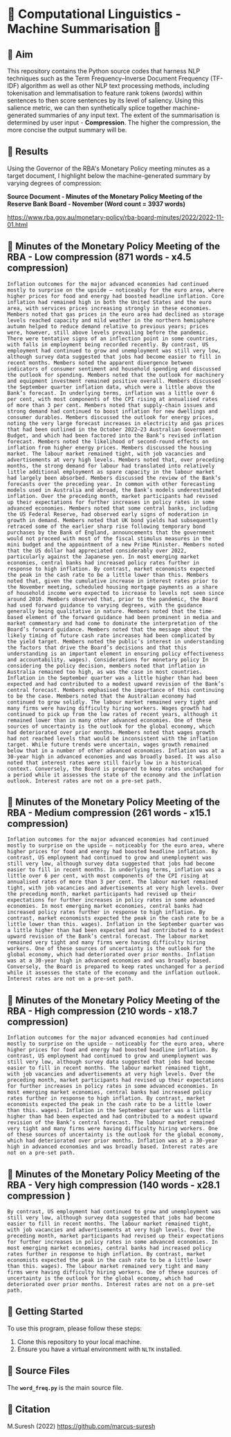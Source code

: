 # 📰 Computational Linguistics - Machine Summarisation 👥

## 🎯 Aim
This repository contains the Python source codes that harness NLP techniques such as the Term Frequency–Inverse Document Frequency (TF-IDF) algorithm as well as other NLP text processing methods, including tokenisation and lemmatisation to feature rank tokens (words) within sentences to then score sentences by its level of saliency. Using this salience metric, we can then synthetically splice together machine-generated summaries of any input text. The extent of the summarisation is determined by user input - **Compression**. The higher the compression, the more concise the output summary will be. 

## 🚀 Results
Using the Governor of the RBA's Monetary Policy meeting minutes as a target document, I highlight below the machine-generated summary by varying degrees of compression:

 **Source Document - Minutes of the Monetary Policy Meeting of the Reserve Bank Board - November (Word count = 3937 words)** 
 
 https://www.rba.gov.au/monetary-policy/rba-board-minutes/2022/2022-11-01.html 

## 📌 Minutes of the Monetary Policy Meeting of the RBA - Low compression (871 words  - x4.5 compression)
`
Inflation outcomes for the major advanced economies had continued mostly to surprise on the upside – noticeably for the euro area, where higher prices for food and energy had boosted headline inflation. Core inflation had remained high in both the United States and the euro area, with services prices increasing strongly in these economies. Members noted that gas prices in the euro area had declined as storage levels reached capacity and mild weather in the northern hemisphere autumn helped to reduce demand relative to previous years; prices were, however, still above levels prevailing before the pandemic. There were tentative signs of an inflection point in some countries, with falls in employment being recorded recently. By contrast, US employment had continued to grow and unemployment was still very low, although survey data suggested that jobs had become easier to fill in recent months. Members noted the apparent divergence between indicators of consumer sentiment and household spending and discussed the outlook for spending. Members noted that the outlook for machinery and equipment investment remained positive overall. Members discussed the September quarter inflation data, which were a little above the Bank’s forecast. In underlying terms, inflation was a little over 6 per cent, with most components of the CPI rising at annualised rates of more than 3 per cent. Members noted that supply-chain issues and strong demand had continued to boost inflation for new dwellings and consumer durables. Members discussed the outlook for energy prices, noting the very large forecast increases in electricity and gas prices that had been outlined in the October 2022–23 Australian Government Budget, and which had been factored into the Bank’s revised inflation forecast. Members noted the likelihood of second-round effects on inflation from higher energy prices. Members discussed the housing market. The labour market remained tight, with job vacancies and advertisements at very high levels. Members noted that, over preceding months, the strong demand for labour had translated into relatively little additional employment as spare capacity in the labour market had largely been absorbed. Members discussed the review of the Bank’s forecasts over the preceding year. In common with other forecasting models used in Australia and abroad, the Bank’s models underestimated inflation. Over the preceding month, market participants had revised up their expectations for further increases in policy rates in some advanced economies. Members noted that some central banks, including the US Federal Reserve, had observed early signs of moderation in growth in demand. Members noted that UK bond yields had subsequently retraced some of the earlier sharp rise following temporary bond purchases by the Bank of England, announcements that the government would not proceed with most of the fiscal stimulus measures in the mini budget and the appointment of a new Prime Minister. Members noted that the US dollar had appreciated considerably over 2022, particularly against the Japanese yen. In most emerging market economies, central banks had increased policy rates further in response to high inflation. By contrast, market economists expected the peak in the cash rate to be a little lower than this. Members noted that, given the cumulative increase in interest rates prior to the November meeting, scheduled housing mortgage payments as a share of household income were expected to increase to levels not seen since around 2010. Members observed that, prior to the pandemic, the Board had used forward guidance to varying degrees, with the guidance generally being qualitative in nature. Members noted that the time-based element of the forward guidance had been prominent in media and market commentary and had come to dominate the interpretation of the Board’s forward guidance. Members noted that the message about the likely timing of future cash rate increases had been complicated by the yield target. Members noted the public’s interest in understanding the factors that drive the Board’s decisions and that this understanding is an important element in ensuring policy effectiveness and accountability. wages). Considerations for monetary policy
In considering the policy decision, members noted that inflation in Australia remained too high, as was the case in most countries. Inflation in the September quarter was a little higher than had been expected and had contributed to a modest upward revision of the Bank’s central forecast. Members emphasised the importance of this continuing to be the case. Members noted that the Australian economy had continued to grow solidly. The labour market remained very tight and many firms were having difficulty hiring workers. Wages growth had continued to pick up from the low rates of recent years, although it remained lower than in many other advanced economies. One of these sources of uncertainty is the outlook for the global economy, which had deteriorated over prior months. Members noted that wages growth had not reached levels that would be inconsistent with the inflation target. While future trends were uncertain, wages growth remained below that in a number of other advanced economies. Inflation was at a 30-year high in advanced economies and was broadly based. It was also noted that interest rates were still fairly low in a historical context. Conversely, the Board is prepared to keep rates unchanged for a period while it assesses the state of the economy and the inflation outlook. Interest rates are not on a pre-set path.
`

## 📌 Minutes of the Monetary Policy Meeting of the RBA - Medium compression  (261 words - x15.1 compression)
`
Inflation outcomes for the major advanced economies had continued mostly to surprise on the upside – noticeably for the euro area, where higher prices for food and energy had boosted headline inflation. By contrast, US employment had continued to grow and unemployment was still very low, although survey data suggested that jobs had become easier to fill in recent months. In underlying terms, inflation was a little over 6 per cent, with most components of the CPI rising at annualised rates of more than 3 per cent. The labour market remained tight, with job vacancies and advertisements at very high levels. Over the preceding month, market participants had revised up their expectations for further increases in policy rates in some advanced economies. In most emerging market economies, central banks had increased policy rates further in response to high inflation. By contrast, market economists expected the peak in the cash rate to be a little lower than this. wages). Inflation in the September quarter was a little higher than had been expected and had contributed to a modest upward revision of the Bank’s central forecast. The labour market remained very tight and many firms were having difficulty hiring workers. One of these sources of uncertainty is the outlook for the global economy, which had deteriorated over prior months. Inflation was at a 30-year high in advanced economies and was broadly based. Conversely, the Board is prepared to keep rates unchanged for a period while it assesses the state of the economy and the inflation outlook. Interest rates are not on a pre-set path.
`

## 📌 Minutes of the Monetary Policy Meeting of the RBA -  High compression  (210 words - x18.7 compression)
`
Inflation outcomes for the major advanced economies had continued mostly to surprise on the upside – noticeably for the euro area, where higher prices for food and energy had boosted headline inflation. By contrast, US employment had continued to grow and unemployment was still very low, although survey data suggested that jobs had become easier to fill in recent months. The labour market remained tight, with job vacancies and advertisements at very high levels. Over the preceding month, market participants had revised up their expectations for further increases in policy rates in some advanced economies. In most emerging market economies, central banks had increased policy rates further in response to high inflation. By contrast, market economists expected the peak in the cash rate to be a little lower than this. wages). Inflation in the September quarter was a little higher than had been expected and had contributed to a modest upward revision of the Bank’s central forecast. The labour market remained very tight and many firms were having difficulty hiring workers. One of these sources of uncertainty is the outlook for the global economy, which had deteriorated over prior months. Inflation was at a 30-year high in advanced economies and was broadly based. Interest rates are not on a pre-set path.
`

## 📌 Minutes of the Monetary Policy Meeting of the RBA - Very high compression (140 words - x28.1 compression )
`
By contrast, US employment had continued to grow and unemployment was still very low, although survey data suggested that jobs had become easier to fill in recent months. The labour market remained tight, with job vacancies and advertisements at very high levels. Over the preceding month, market participants had revised up their expectations for further increases in policy rates in some advanced economies. In most emerging market economies, central banks had increased policy rates further in response to high inflation. By contrast, market economists expected the peak in the cash rate to be a little lower than this. wages). The labour market remained very tight and many firms were having difficulty hiring workers. One of these sources of uncertainty is the outlook for the global economy, which had deteriorated over prior months. Interest rates are not on a pre-set path.
`

## 🚀 Getting Started
To use this program, please follow these steps:
1. Clone this repository to your local machine.
2. Ensure you have a virtual environment with `NLTK` installed.

## 📁 Source Files
The **`word_freq.py`** is the main source file.

## 📌 Citation
M.Suresh (2022)
https://github.com/marcus-suresh 
